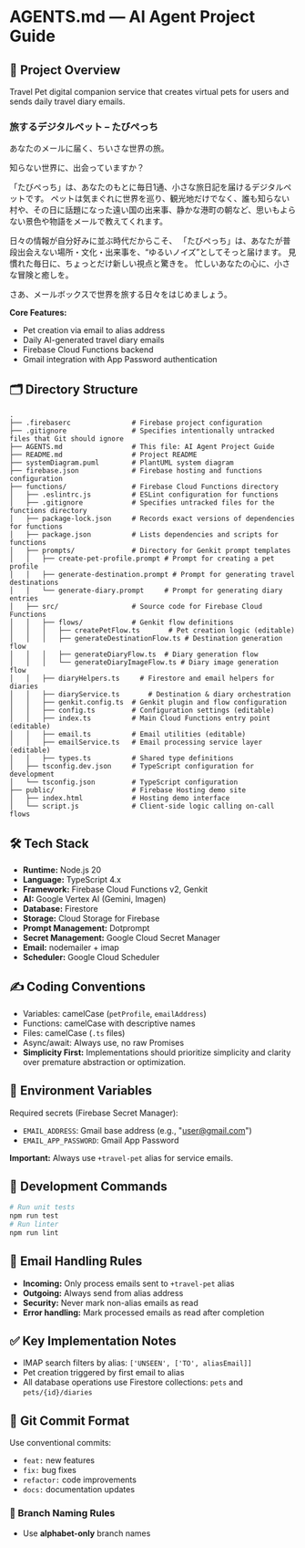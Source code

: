 # AGENTS.md — AI Agent Project Guide

## 📘 Project Overview
Travel Pet digital companion service that creates virtual pets for users and sends daily travel diary emails.

### 旅するデジタルペット – たびぺっち
あなたのメールに届く、ちいさな世界の旅。

知らない世界に、出会っていますか？

「たびぺっち」は、あなたのもとに毎日1通、小さな旅日記を届けるデジタルペットです。
ペットは気まぐれに世界を巡り、観光地だけでなく、誰も知らない村や、その日に話題になった遠い国の出来事、静かな港町の朝など、思いもよらない景色や物語をメールで教えてくれます。

日々の情報が自分好みに並ぶ時代だからこそ、
「たびぺっち」は、あなたが普段出会えない場所・文化・出来事を、“ゆるいノイズ”としてそっと届けます。
見慣れた毎日に、ちょっとだけ新しい視点と驚きを。
忙しいあなたの心に、小さな冒険と癒しを。

さあ、メールボックスで世界を旅する日々をはじめましょう。

**Core Features:**
- Pet creation via email to alias address
- Daily AI-generated travel diary emails
- Firebase Cloud Functions backend
- Gmail integration with App Password authentication

## 🗂 Directory Structure
```
.
├── .firebaserc               # Firebase project configuration
├── .gitignore                # Specifies intentionally untracked files that Git should ignore
├── AGENTS.md                 # This file: AI Agent Project Guide
├── README.md                 # Project README
├── systemDiagram.puml        # PlantUML system diagram
├── firebase.json             # Firebase hosting and functions configuration
├── functions/                # Firebase Cloud Functions directory
│   ├── .eslintrc.js          # ESLint configuration for functions
│   ├── .gitignore            # Specifies untracked files for the functions directory
│   ├── package-lock.json     # Records exact versions of dependencies for functions
│   ├── package.json          # Lists dependencies and scripts for functions
│   ├── prompts/              # Directory for Genkit prompt templates
│   │   ├── create-pet-profile.prompt # Prompt for creating a pet profile
│   │   ├── generate-destination.prompt # Prompt for generating travel destinations
│   │   └── generate-diary.prompt     # Prompt for generating diary entries
│   ├── src/                  # Source code for Firebase Cloud Functions
│   │   ├── flows/            # Genkit flow definitions
│   │   │   ├── createPetFlow.ts       # Pet creation logic (editable)
│   │   │   ├── generateDestinationFlow.ts # Destination generation flow
│   │   │   ├── generateDiaryFlow.ts  # Diary generation flow
│   │   │   └── generateDiaryImageFlow.ts # Diary image generation flow
│   │   ├── diaryHelpers.ts     # Firestore and email helpers for diaries
│   │   ├── diaryService.ts       # Destination & diary orchestration
│   │   ├── genkit.config.ts  # Genkit plugin and flow configuration
│   │   ├── config.ts         # Configuration settings (editable)
│   │   ├── index.ts          # Main Cloud Functions entry point (editable)
│   │   ├── email.ts          # Email utilities (editable)
│   │   ├── emailService.ts   # Email processing service layer (editable)
│   │   ├── types.ts          # Shared type definitions
│   ├── tsconfig.dev.json     # TypeScript configuration for development
│   └── tsconfig.json         # TypeScript configuration
├── public/                   # Firebase Hosting demo site
│   ├── index.html            # Hosting demo interface
│   └── script.js             # Client-side logic calling on-call flows
```

## 🛠 Tech Stack
- **Runtime:** Node.js 20
- **Language:** TypeScript 4.x
- **Framework:** Firebase Cloud Functions v2, Genkit
- **AI:** Google Vertex AI (Gemini, Imagen)
- **Database:** Firestore
- **Storage:** Cloud Storage for Firebase
- **Prompt Management:** Dotprompt
- **Secret Management:** Google Cloud Secret Manager
- **Email:** nodemailer + imap
- **Scheduler:** Google Cloud Scheduler

## ✍️ Coding Conventions
- Variables: camelCase (`petProfile`, `emailAddress`)
- Functions: camelCase with descriptive names
- Files: camelCase (`.ts` files)
- Async/await: Always use, no raw Promises
- **Simplicity First:** Implementations should prioritize simplicity and clarity over premature abstraction or optimization.

## 🔧 Environment Variables
Required secrets (Firebase Secret Manager):
- `EMAIL_ADDRESS`: Gmail base address (e.g., "user@gmail.com")
- `EMAIL_APP_PASSWORD`: Gmail App Password

**Important:** Always use `+travel-pet` alias for service emails.

## 🚀 Development Commands
```bash
# Run unit tests
npm run test
# Run linter
npm run lint
```

## 📧 Email Handling Rules
- **Incoming:** Only process emails sent to `+travel-pet` alias
- **Outgoing:** Always send from alias address
- **Security:** Never mark non-alias emails as read
- **Error handling:** Mark processed emails as read after completion

## ✅ Key Implementation Notes
- IMAP search filters by alias: `['UNSEEN', ['TO', aliasEmail]]`
- Pet creation triggered by first email to alias
- All database operations use Firestore collections: `pets` and `pets/{id}/diaries`

## 🔀 Git Commit Format
Use conventional commits:
- `feat:` new features
- `fix:` bug fixes
- `refactor:` code improvements
- `docs:` documentation updates

### 🔢 Branch Naming Rules
- Use **alphabet-only** branch names
